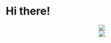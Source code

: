 <html>
  <head>
  </head>
  <body>
    <h1>Hi there!</h1>
    <div align='center'>
      <img src='http://github-readme-streak-stats.herokuapp.com?user=Rafael-Urei&theme=react&hide_border=true&border_radius=15&background=2D2C6F'></img>
    </div>
    <div align='center'>
      <img src='https://github-readme-stats.vercel.app/api/top-langs/?username=Rafael-Urei&layout=compact'></img>
    </div>
  </body>
</html>

